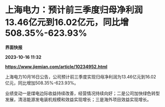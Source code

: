 # 上海电力：预计前三季度归母净利润13.46亿元到16.02亿元，同比增508.35%-623.93%
**界面快报**

**2023-10-16 11:32**

**https://www.jiemian.com/article/10234952.html**

上海电力10月16日公告，公司预计前三季度实现归母净利润为13.46亿元到16.02亿元，同比增加508.35%-623.93%。

业绩变动一是煤电边际收益持续改善，经营情况持续向好；二是公司加快绿色转型发展，清洁能源发电装机规模和效益实现增长；三是海外项目效益实现增长。